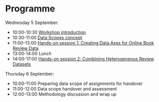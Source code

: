 # Programme

Wednesday 5 September:

+ 10:00-10:30 [Workshop introduction](workshop_intro.md)
+ 10:30-11:00 [Data Scopes concept](data_scopes_intro.md)
+ 11:00-13:00 [Hands-on session 1: Creating Data Axes for Online Book Review Data](assignment1.md)
+ 13:00-14:00 Lunch
+ 14:00-17:00 [Hands-on session 2: Combining Heterogeneous Review Datasets](assignment2.md)

Thursday 6 September:

+ 10:00-11:00 Preparing data scope of assignments for handover
+ 11:00-12:00 Data scope handover and assessment
+ 12:00-13:00 Methodology discussion and wrap up

